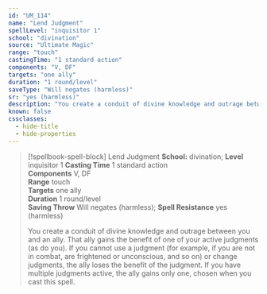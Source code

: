 ```yaml
---
id: "UM_114"
name: "Lend Judgment"
spellLevel: "inquisitor 1"
school: "divination"
source: "Ultimate Magic"
range: "touch"
castingTime: "1 standard action"
components: "V, DF"
targets: "one ally"
duration: "1 round/level"
saveType: "Will negates (harmless)"
sr: "yes (harmless)"
description: "You create a conduit of divine knowledge and outrage between you and an ally. That ally gains the benefit of one of your active judgments (as do you). If you cannot use a judgment (for example, if you are not in combat, are frightened or unconscious, and so on) or change judgments, the ally loses the benefit of the judgment. If you have multiple judgments active, the ally gains only one, chosen when you cast this spell."
known: false
cssclasses:
  - hide-title
  - hide-properties
---
```


> [!spellbook-spell-block] Lend Judgment
> **School:** divination; **Level** inquisitor 1
> **Casting Time** 1 standard action  
> **Components** V, DF  
> **Range** touch  
> **Targets** one ally  
> **Duration** 1 round/level  
> **Saving Throw** Will negates (harmless); **Spell Resistance** yes (harmless)
> 
> You create a conduit of divine knowledge and outrage between you and an ally. That ally gains the benefit of one of your active judgments (as do you). If you cannot use a judgment (for example, if you are not in combat, are frightened or unconscious, and so on) or change judgments, the ally loses the benefit of the judgment. If you have multiple judgments active, the ally gains only one, chosen when you cast this spell.